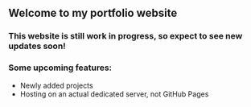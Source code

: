 ## Welcome to my portfolio website
### This website is still work in progress, so expect to see new updates soon!

### Some upcoming features:
- Newly added projects
- Hosting on an actual dedicated server, not GitHub Pages
